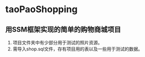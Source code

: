 # taoPaoShopping
## 用SSM框架实现的简单的购物商城项目

1. 项目文件夹中有少部分用于测试的照片资源。
2. 需导入shop.sql文件，存有项目用的表以及一些用于测试的数据。


